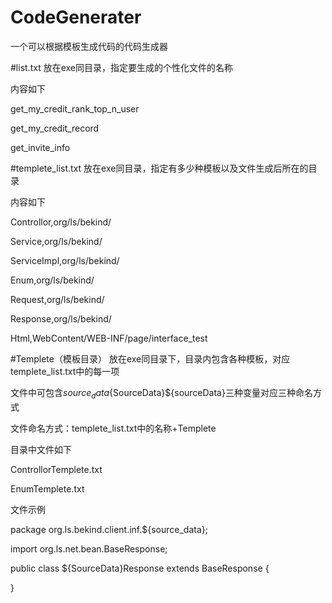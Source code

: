 # CodeGenerater
一个可以根据模板生成代码的代码生成器

#list.txt
放在exe同目录，指定要生成的个性化文件的名称


内容如下

get_my_credit_rank_top_n_user

get_my_credit_record

get_invite_info


#templete_list.txt
放在exe同目录，指定有多少种模板以及文件生成后所在的目录


内容如下

Controllor,org/ls/bekind/

Service,org/ls/bekind/

ServiceImpl,org/ls/bekind/

Enum,org/ls/bekind/

Request,org/ls/bekind/

Response,org/ls/bekind/

Html,WebContent/WEB-INF/page/interface_test


#Templete（模板目录）
放在exe同目录下，目录内包含各种模板，对应templete_list.txt中的每一项

文件中可包含${source_data}${SourceData}${sourceData}三种变量对应三种命名方式

文件命名方式：templete_list.txt中的名称+Templete


目录中文件如下

ControllorTemplete.txt

EnumTemplete.txt


文件示例

package org.ls.bekind.client.inf.${source_data};

import org.ls.net.bean.BaseResponse;

public class ${SourceData}Response extends BaseResponse {

}
